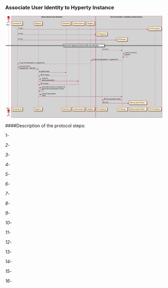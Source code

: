 ### Associate User Identity to Hyperty Instance

![User-to-Hyperty Binding Scheme](user-to-hyperty-binding-scheme.png)

####Description of the protocol steps:

*1*- 

*2*- 

*3*-

*4*-

*5*-

*6*-

*7*-

*8*-

*9*-

*10*-

*11*-

*12*-

*13*-

*14*-

*15*-

*16*-

